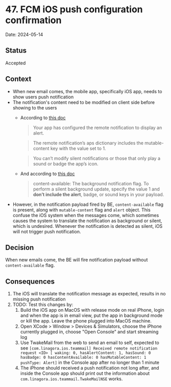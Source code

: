 # 47. FCM iOS push configuration confirmation

Date: 2024-05-14

## Status

Accepted

## Context

- When new email comes, the mobile app, specifically iOS app, needs to show users push notification
- The notification's content need to be modified on client side before showing to the users
  - According to [this doc](https://developer.apple.com/documentation/usernotifications/unnotificationserviceextension#overview)
    > Your app has configured the remote notification to display an alert.
    
    > The remote notification’s aps dictionary includes the mutable-content key with the value set to 1.
    
    > You can’t modify silent notifications or those that only play a sound or badge the app’s icon.
  - And according to [this doc](https://developer.apple.com/documentation/usernotifications/generating-a-remote-notification#Payload-key-reference)
    > content-available: The background notification flag. To perform a silent background update, specify the value 1 and **don’t include the alert**, badge, or sound keys in your payload.
- However, in the notification payload fired by BE, `content-available` flag is present, along with `mutable-content` flag and `alert` object. This confuse the iOS system when the messages come, which sometimes causes the system to translate the notification as background or silent, which is undesired. Whenever the notification is detected as silent, iOS will not trigger push notification.

## Decision
When new emails come, the BE will fire notification payload without `content-available` flag.

## Consequences
1. The iOS will translate the notification message as expected, results in no missing push notification
2. TODO: Test this changes by:
   1. Build the iOS app on MacOS with release mode on real iPhone, login and when the app is in email view, put the app in background mode or kill the app. Leave the phone plugged into MacOS machine.
   2. Open XCode > Window > Devices & Simulators, choose the iPhone currently plugged in, choose "Open Console" and start streaming log
   3. Use TwakeMail from the web to send an email to self, expected to see `[com.linagora.ios.teammail] Received remote notification request <ID> [ waking: 0, hasAlertContent: 1, hasSound: 0 hasBadge: 0 hasContentAvailable: 0 hasMutableContent: 1 pushType: Alert]` in the Console app after no longer than 1 minute
   4. The iPhone should received a push notification not long after, and inside the Console app should print out the information about `com.linagora.ios.teammail.TwakeMailNSE` works.